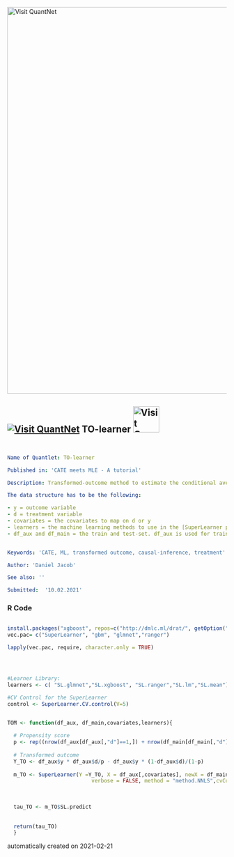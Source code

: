 [<img src="https://github.com/QuantLet/Styleguide-and-FAQ/blob/master/pictures/banner.png" width="888" alt="Visit QuantNet">](http://quantlet.de/)

## [<img src="https://github.com/QuantLet/Styleguide-and-FAQ/blob/master/pictures/qloqo.png" alt="Visit QuantNet">](http://quantlet.de/) **TO-learner** [<img src="https://github.com/QuantLet/Styleguide-and-FAQ/blob/master/pictures/QN2.png" width="60" alt="Visit QuantNet 2.0">](http://quantlet.de/)

```yaml


Name of Quantlet: TO-learner

Published in: 'CATE meets MLE - A tutorial'

Description: Transformed-outcome method to estimate the conditional average treatment effect (CATE) via a variety of machine learning (ML) methods.

The data structure has to be the following: 

- y = outcome variable
- d = treatment variable
- covariates = the covariates to map on d or y
- learners = the machine learning methods to use in the [SuperLearner package](https://cran.r-project.org/web/packages/SuperLearner/vignettes/Guide-to-SuperLearner.html).
- df_aux and df_main = the train and test-set. df_aux is used for training the nuisance functions while df_main is used to estimate the CATE. 


Keywords: 'CATE, ML, transformed outcome, causal-inference, treatment'

Author: 'Daniel Jacob'

See also: ''

Submitted:  '10.02.2021'

```

### R Code
```r

install.packages("xgboost", repos=c("http://dmlc.ml/drat/", getOption("repos")), type="source")
vec.pac= c("SuperLearner", "gbm", "glmnet","ranger")

lapply(vec.pac, require, character.only = TRUE) 




#Learner Library:
learners <- c( "SL.glmnet","SL.xgboost", "SL.ranger","SL.lm","SL.mean")

#CV Control for the SuperLearner
control <- SuperLearner.CV.control(V=5)


TOM <- function(df_aux, df_main,covariates,learners){
  
  # Propensity score
  p <- rep((nrow(df_aux[df_aux[,"d"]==1,]) + nrow(df_main[df_main[,"d"]==1,]))/(nrow(df_main) + nrow(df_main)), nrow(df_aux)) 
  
  # Transformed outcome
  Y_TO <- df_aux$y * df_aux$d/p - df_aux$y * (1-df_aux$d)/(1-p)
  
  m_TO <- SuperLearner(Y =Y_TO, X = df_aux[,covariates], newX = df_main[,covariates], SL.library = learners,
                           verbose = FALSE, method = "method.NNLS",cvControl=control)
  
 
  
  tau_TO <- m_TO$SL.predict
 
  
  return(tau_TO)
  }

```

automatically created on 2021-02-21